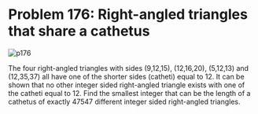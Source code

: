 # Problem 176: Right-angled triangles that share a cathetus

![p176](img/176.gif)

The four right-angled triangles with sides (9,12,15), (12,16,20),
(5,12,13) and (12,35,37) all have one of the shorter sides (catheti)
equal to 12. It can be shown that no other integer sided right-angled
triangle exists with one of the catheti equal to 12. Find the smallest
integer that can be the length of a cathetus of exactly 47547 different
integer sided right-angled triangles.